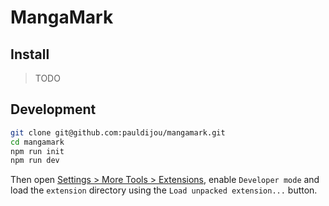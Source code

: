 # MangaMark

## Install

> TODO

## Development

```bash
git clone git@github.com:pauldijou/mangamark.git
cd mangamark
npm run init
npm run dev
```

Then open [Settings > More Tools > Extensions](chrome://extensions/), enable `Developer mode` and load the `extension` directory using the `Load unpacked extension...` button.
